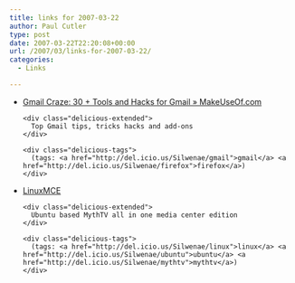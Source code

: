 ```yaml
---
title: links for 2007-03-22
author: Paul Cutler
type: post
date: 2007-03-22T22:20:08+00:00
url: /2007/03/links-for-2007-03-22/
categories:
  - Links

---
```

<ul class="delicious">
  <li>
    <div class="delicious-link">
      <a href="http://www.makeuseof.com/tag/gmail-craze-30-tools-to-make-your-gmail-better/">Gmail Craze: 30 + Tools and Hacks for Gmail » MakeUseOf.com</a>
    </div>
    
    <div class="delicious-extended">
      Top Gmail tips, tricks hacks and add-ons
    </div>
    
    <div class="delicious-tags">
      (tags: <a href="http://del.icio.us/Silwenae/gmail">gmail</a> <a href="http://del.icio.us/Silwenae/firefox">firefox</a>)
    </div>
  </li>
  
  <li>
    <div class="delicious-link">
      <a href="http://linuxmce.com/">LinuxMCE</a>
    </div>
    
    <div class="delicious-extended">
      Ubuntu based MythTV all in one media center edition
    </div>
    
    <div class="delicious-tags">
      (tags: <a href="http://del.icio.us/Silwenae/linux">linux</a> <a href="http://del.icio.us/Silwenae/ubuntu">ubuntu</a> <a href="http://del.icio.us/Silwenae/mythtv">mythtv</a>)
    </div>
  </li>
</ul>